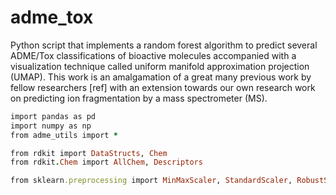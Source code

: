 # adme_tox
Python script that implements a random forest algorithm to predict several ADME/Tox classifications of bioactive molecules accompanied with a visualization technique called uniform manifold approximation projection (UMAP). This work is an amalgamation of a great many previous work by fellow researchers [ref] with an extension towards our own research work on predicting ion fragmentation by a mass spectrometer (MS).

```ruby
import pandas as pd
import numpy as np
from adme_utils import *

from rdkit import DataStructs, Chem
from rdkit.Chem import AllChem, Descriptors

from sklearn.preprocessing import MinMaxScaler, StandardScaler, RobustScaler
```
